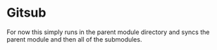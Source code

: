 # Gitsub
For now this simply runs in the parent module directory and syncs the parent module and then all of the submodules.
